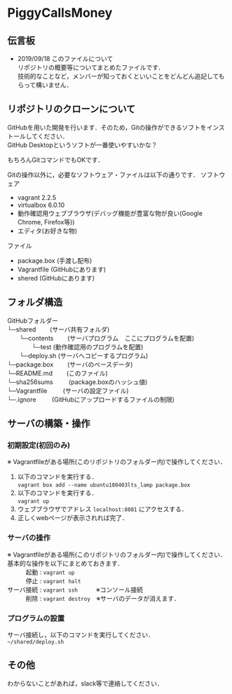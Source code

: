 # PiggyCallsMoney

## 伝言板
- 2019/09/18 このファイルについて  
リポジトリの概要等についてまとめたファイルです．  
技術的なことなど，メンバーが知っておくといいことをどんどん追記してもらって構いません．

## リポジトリのクローンについて
GitHubを用いた開発を行います．そのため，Gitの操作ができるソフトをインストールしてください．  
GitHub Desktopというソフトが一番使いやすいかな？

もちろんGitコマンドでもOKです．

Gitの操作以外に，必要なソフトウェア・ファイルは以下の通りです．
ソフトウェア
- vagrant 2.2.5
- virtualbox 6.0.10
- 動作確認用ウェブブラウザ(デバッグ機能が豊富な物が良い(Google Chrome, Firefox等))
- エディタ(お好きな物)

ファイル
- package.box (手渡し配布)
- Vagrantfile (GitHubにあります)
- shered (GitHubにあります)

## フォルダ構造
GitHubフォルダー  
└─shared        　　(サーバ共有フォルダ)  
　　└─contents  　　(サーバプログラム　ここにプログラムを配置)  
　　　　└─test      (動作確認用のプログラムを配置)  
　　└─deploy.sh     (サーバへコピーするプログラム)  
└─package.box   　　(サーバのベースデータ)  
└─README.md     　　(このファイル)  
└─sha256sums   　　 (package.boxのハッシュ値)  
└─Vagrantfile  　　 (サーバの設定ファイル)  
└─.ignore     　　  (GitHubにアップロードするファイルの制限)  

## サーバの構築・操作

### 初期設定(初回のみ)
※ Vagrantfileがある場所(このリポジトリのフォルダー内)で操作してください．  
1. 以下のコマンドを実行する．  
` vagrant box add --name ubuntu180403lts_lamp package.box `
2. 以下のコマンドを実行する．  
` vagrant up `
3. ウェブブラウザでアドレス `localhost:8081` にアクセスする．
4. 正しくwebページが表示されれば完了．

### サーバの操作
※ Vagrantfileがある場所(このリポジトリのフォルダー内)で操作してください．  
基本的な操作を以下にまとめておきます．  
　　　起動 : ` vagrant up `  
　　　停止 : ` vagrant halt `  
サーバ接続 : ` vagrant ssh `　　　※コンソール接続  
　　　削除 : ` vagrant destroy `　※サーバのデータが消えます．

### プログラムの設置
サーバ接続し，以下のコマンドを実行してください．  
` ~/shared/deploy.sh `

## その他
わからないことがあれば，slack等で連絡してください．